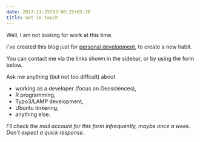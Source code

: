 ```yaml
---
date: 2017-11-25T13:00:25+05:30
title: Get in touch
---
```


Well, I am not looking for work at this time. 

I've created this blog just for [personal development](/about), to create a new habit.

You can contact me via the links shown in the sidebar, or by using the form below. 

Ask me anything (but not too diffcult) about 

- working as a developer (focus on Geosciences), 
- R programming, 
- Typo3/LAMP development, 
- Ubuntu tinkering,
- anything else. 

*I'll check the mail account for this form infrequently, maybe once a week. Don't expect a quick response.*